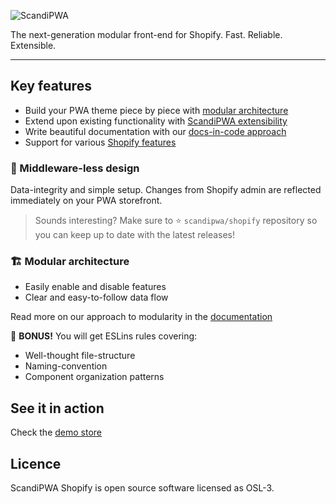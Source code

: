 ![ScandiPWA](https://user-images.githubusercontent.com/29531824/101024697-24d42880-357d-11eb-868d-6577919e96e3.png)

The next-generation modular front-end for Shopify. Fast. Reliable. Extensible.

---
## Key features

- Build your PWA theme piece by piece with [modular architecture](https://scandipwa.gitbook.io/shopify/architecture/modularity)
- Extend upon existing functionality with [ScandiPWA extensibility](https://scandipwa.gitbook.io/shopify/architecture/extensibility)
- Write beautiful documentation with our [docs-in-code approach](https://scandipwa.gitbook.io/shopify/architecture/documentation)
- Support for various [Shopify features](https://scandipwa.gitbook.io/shopify/supported-feature)

### :vertical_traffic_light: Middleware-less design

Data-integrity and simple setup. Changes from Shopify admin are reflected immediately on your PWA storefront.

> Sounds interesting? Make sure to
:star: `scandipwa/shopify` repository so you can keep up to date with the latest releases!

### :building_construction: Modular architecture

- Easily enable and disable features
- Clear and easy-to-follow data flow

Read more on our approach to modularity in the [documentation](https://scandipwa.gitbook.io/shopify/architecture/modularity)

:gift: **BONUS!** You will get ESLins rules covering:

- Well-thought file-structure
- Naming-convention
- Component organization patterns

## See it in action

Check the [demo store](https://scandipwa-shopify.vercel.app/collections)

## Licence

ScandiPWA Shopify is open source software licensed as OSL-3.
